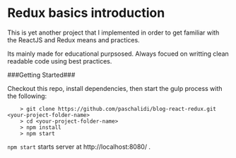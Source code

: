 # Redux basics introduction 

This is yet another project that I implemented in order to get familiar with the ReactJS and Redux 
means and practices.

Its mainly made for educational purpsosed.
Always focued on writting clean readable code using best practices.

###Getting Started###

Checkout this repo, install dependencies, then start the gulp process with the following:

```
	> git clone https://github.com/paschalidi/blog-react-redux.git <your-project-folder-name>
	> cd <your-project-folder-name>
	> npm install
	> npm start
```

`npm start` starts server at http://localhost:8080/ . 
